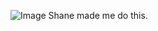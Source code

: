![Image](https://cloud.githubusercontent.com/assets/1454458/15026179/0a49a3d6-11f2-11e6-962a-9b0340b13f02.jpg)
Shane made me do this. 

